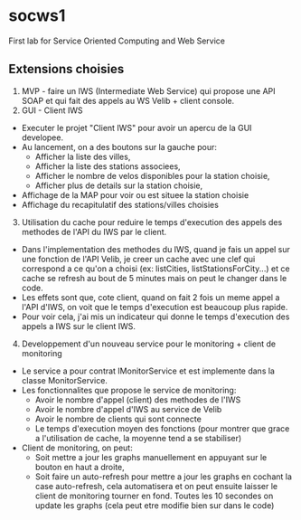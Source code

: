 # socws1
First lab for Service Oriented Computing and Web Service

## Extensions choisies
1. MVP - faire un IWS (Intermediate Web Service) qui propose une API SOAP et qui fait des appels au WS Velib + client console.
2. GUI - Client IWS
  * Executer le projet "Client IWS" pour avoir un apercu de la GUI developee.
  * Au lancement, on a des boutons sur la gauche pour:
    * Afficher la liste des villes,
    * Afficher la liste des stations associees,
    * Afficher le nombre de velos disponibles pour la station choisie,
    * Afficher plus de details sur la station choisie,
  * Affichage de la MAP pour voir ou est situee la station choisie
  * Affichage du recapitulatif des stations/villes choisies
3. Utilisation du cache pour reduire le temps d'execution des appels des methodes de l'API du IWS par le client.
  * Dans l'implementation des methodes du IWS, quand je fais un appel sur une fonction de l'API Velib, je creer un cache avec une clef qui correspond a ce qu'on a choisi (ex: listCities, listStationsForCity...) et ce cache se refresh au bout de 5 minutes mais on peut le changer dans le code.
  * Les effets sont que, cote client, quand on fait 2 fois un meme appel a l'API d'IWS, on voit que le temps d'execution est beaucoup plus rapide.
  * Pour voir cela, j'ai mis un indicateur qui donne le temps d'execution des appels a IWS sur le client IWS.
4. Developpement d'un nouveau service pour le monitoring + client de monitoring
  * Le service a pour contrat IMonitorService et est implemente dans la classe MonitorService.
  * Les fonctionnalites que propose le service de monitoring:
    * Avoir le nombre d'appel (client) des methodes de l'IWS
    * Avoir le nombre d'appel d'IWS au service de Velib
    * Avoir le nombre de clients qui sont connecte
    * Le temps d'execution moyen des fonctions (pour montrer que grace a l'utilisation de cache, la moyenne tend a se stabiliser)
  * Client de monitoring, on peut:
    * Soit mettre a jour les graphs manuellement en appuyant sur le bouton en haut a droite,
    * Soit faire un auto-refresh pour mettre a jour les graphs en cochant la case auto-refresh, cela automatisera et on peut ensuite laisser le client de monitoring tourner en fond. Toutes les 10 secondes on update les graphs (cela peut etre modifie bien sur dans le code)
